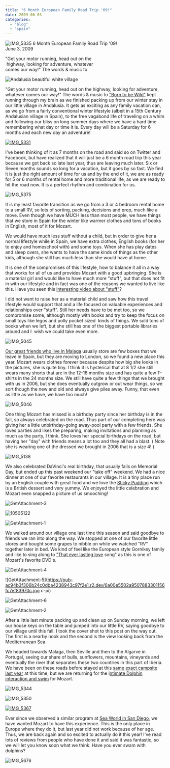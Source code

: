 ```yaml
---
title: "6 Month European Family Road Trip '09!"
date: 2009-06-03
categories: 
  - "blog"
  - "spain"
---
```


 ![IMG_5335](https://pub-ac94b3f306b24c0dba4238943c97f2e1.r2.dev/6a00e5502a95078833011570bc0829970b.jpg) 6 Month European Family Road Trip '09!  
June 3, 2009

"Get your motor running, head out on the  
 highway, looking for adventure, whatever  
comes our way!" The words & music to

<!--more-->

![Andalusia beautiful white village ](https://pub-ac94b3f306b24c0dba4238943c97f2e1.r2.dev/6a00e5502a9507883301156fc6d8cd970c.jpg)

"Get your motor running, head out on the highway, looking for adventure, whatever comes our way!" The words & music to ["Born to be Wild"](http://en.wikipedia.org/wiki/Born_to_be_wild) kept running through my brain as we finished packing up from our winter stay in our little village in Andalusia. It gets as exciting as any family vacation can, as we go from a fairly conventional winter lifestyle (albeit in a 15th Century Andalusian village in Spain), to the free vagabond life of traveling on a whim and following our bliss on long summer days where we have a hard time remembering what day or time it is. Every day will be a Saturday for 6 months and each new day an adventure!

[![IMG_5331](https://pub-ac94b3f306b24c0dba4238943c97f2e1.r2.dev/6a00e5502a9507883301156fc6d9a0970c.jpg)](http://soultravelers3new.local/wp-content/uploads/wp-content/uploads/2025/09/6a00e5502a9507883301156fc6d9a0970c-150x150.jpg)

  
I've been thinking of it as 7 months on the road and said so on Twitter and Facebook, but have realized that it will just be a 6 month road trip this year because we got back so late last year, thus are leaving much later. Six or Seven months sounds so long for a vacation, but it goes by so fast. We find it is just the right amount of time for us and by the end of it, we are as ready for 5 or 6 months of rental home and more traditional life, as we are ready to hit the road now. It is a perfect rhythm and combination for us.

![IMG_5375](https://pub-ac94b3f306b24c0dba4238943c97f2e1.r2.dev/6a00e5502a95078833011570bc0a30970b.jpg)

It is my least favorite transition as we go from a 3 or 4 bedroom rental home to a small RV, so lots of sorting, packing, decisions and prep, much like a move. Even though we have MUCH less than most people, we have things that we store in Spain for the winter like warmer clothes and tons of books in English, most of it for Mozart.

We would have much less stuff without a child, but in order to give her a normal lifestyle while in Spain, we have extra clothes, English books (for her to enjoy and homeschool with) and some toys. When she has play dates and sleep overs, she wants to have the same kinds of things as the other kids, although she still has much less than she would have at home.

It is one of the compromises of this lifestyle, how to balance it all in a way that works for all of us and provides Mozart with a good upbringing. She is a material girl and would like to have much more "stuff", but that does not fit in with our lifestyle and in fact was one of the reasons we wanted to live like this. Have you seen this [interesting video about "stuff"](http://www.storyofstuff.com/)?

I did not want to raise her as a material child and saw how this travel lifestyle would support that and a life focused on valuable experiences and relationships over "stuff". Still her needs have to be met too, so we compromise some, although mostly with books and try to keep the focus on small toys like legos and polly pocket sized  kinds of things. We sold tons of books when we left, but she still has one of the biggest portable libraries around and I  wish we could take even more.

![IMG_5045](https://pub-ac94b3f306b24c0dba4238943c97f2e1.r2.dev/6a00e5502a9507883301156fc7e190970c.jpg)

[Our great friends who live in Malaga](http://soultravelers3new.local/2007/02/marvelous-meal.html#more) usually store are few boxes that we leave in Spain, but they are moving to London, so we found a new place this year. Mozart wears clothes forever because despite how big she looks in the pictures, she is quite tiny. I think it is hysterical that at 8 1/2 she still wears many shorts that are in the 12-18 months size and has quite a few T-shirts in the 24 months size. We still have quite a few things that we brought with us in 2006, but she does eventually outgrow or out wear things, so we sort though the new and old and always give piles away. Funny, that even as little as we have, we have too much!

![IMG_5046](https://pub-ac94b3f306b24c0dba4238943c97f2e1.r2.dev/6a00e5502a9507883301156fc7e228970c.jpg)

One thing Mozart has missed is a birthday party since her birthday is in the fall, so always celebrated on the road. Thus part of our completing here was giving her a little unbirthday-going away-pool party with a few friends. She loves parties and likes the preparing, making invitations and planning as much as the party, I think. She loves her special birthdays on the road, but having her "day" with friends means a lot too and they all had a blast. ( Note she is wearing one of the dressed we brought in 2006 that is a size 4! )

![IMG_5138](https://pub-ac94b3f306b24c0dba4238943c97f2e1.r2.dev/6a00e5502a95078833011570bd15c5970b.jpg)

We also celebrated DaVinci's real birthday, that usually falls on Memorial Day, but ended up this past weekend our "take off" weekend. We had a nice dinner at one of our favorite restaurants in our village. It is a tiny place run by an English couple with great food and we love the [Sticky Pudding](http://en.wikipedia.org/w/index.php?title=Sticky_toffee_pudding&redirect=no) which is a British dessert and very yummy. We enjoyed the little celebration and Mozart even snapped a picture of us smooching!

![GetAttachment-3](https://pub-ac94b3f306b24c0dba4238943c97f2e1.r2.dev/6a00e5502a9507883301156fc83edb970c.jpg)

![10505122](https://pub-ac94b3f306b24c0dba4238943c97f2e1.r2.dev/6a00e5502a9507883301156fc7ef83970c.jpg)

![GetAttachment-1](https://pub-ac94b3f306b24c0dba4238943c97f2e1.r2.dev/6a00e5502a95078833011570bd33e4970b.jpg)

We walked around our village one last time this season and said goodbye to friends we ran into along the way. We stopped at one of our favorite little stores and bought some grapes to nibble on while we watched "RV" together later in bed. We kind of feel like the European style Gornikey family and like to sing along to ["That ever lasting love](http://www.youtube.com/watch?v=mtvaB9dW2go) song" as this is one of Mozart's favorite DVD's.

![GetAttachment-4](https://pub-ac94b3f306b24c0dba4238943c97f2e1.r2.dev/6a00e5502a9507883301156fc83f91970c.jpg) 

![GetAttachment-5](https://pub-ac94b3f306b24c0dba4238943c97f2e1.r2.dev/6a00e5502a9507883301156fc7ef83970c.jpg
c-pi) 

![GetAttachment-6](https://pub-ac94b3f306b24c0dba4238943c97f2e1.r2.dev/6a00e5502a95078833011570bd7871970b.jpg)

![GetAttachment-2](https://pub-ac94b3f306b24c0dba4238943c97f2e1.r2.dev/6a00e5502a95078833011570bd7918970b.jpg)

After a little last minute packing up and clean up on Sunday morning, we left our house keys on the table and jumped into our little RV, saying goodbye to our village until this fall. I took the cover shot to this post on the way out. The first is a nearby nook and the second is the view looking back from the Mediterranean Sea.

We headed towards Malaga, then Seville and then to the Algarve in Portugal, seeing our share of bulls, sunflowers, mountains, vineyards and eventually the river that separates these two countries in this part of Iberia. We have been on these roads before stayed at this [same exact campsite last year](http://soultravelers3new.local/2008/06/arriving-in-alg.html) at this time, but we are returning for the i[ntimate Dolphin interaction and swim](http://www.zoomarine.pt/Start.php) for Mozart.

![IMG_5344](https://pub-ac94b3f306b24c0dba4238943c97f2e1.r2.dev/6a00e5502a95078833011570bd36fb970b.jpg)

![IMG_5350](https://pub-ac94b3f306b24c0dba4238943c97f2e1.r2.dev/6a00e5502a9507883301156fc8006d970c.jpg)

 [![IMG_5367](https://pub-ac94b3f306b24c0dba4238943c97f2e1.r2.dev/6a00e5502a95078833011570bd3a6f970b.jpg)](http://soultravelers3new.local/wp-content/uploads/wp-content/uploads/2025/09/6a00e5502a95078833011570bd3a6f970b-150x150.jpg) 

Ever since we observed a similar program at [Sea World in San Diego](http://www.seaworld.com/default.aspx), we have wanted Mozart to have this experience. This is the only place in Europe where they do it, but last year did not work because of her age. Thus, we are back again and so excited to actually do it this year! I've read lots of reviews from people who have done it and said it was fantastic, so we will let you know soon what we think. Have you ever swam with dolphins?

![IMG_5676](https://pub-ac94b3f306b24c0dba4238943c97f2e1.r2.dev/6a00e5502a9507883301156fc84354970c.jpg)
